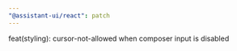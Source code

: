 ```yaml
---
"@assistant-ui/react": patch
---
```


feat(styling): cursor-not-allowed when composer input is disabled
